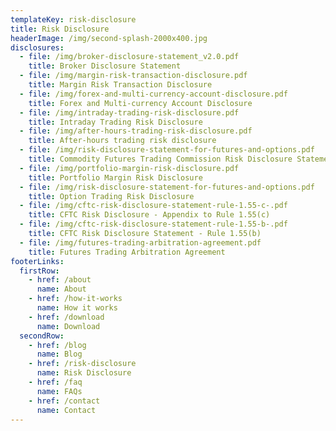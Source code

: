 ```yaml
---
templateKey: risk-disclosure
title: Risk Disclosure
headerImage: /img/second-splash-2000x400.jpg
disclosures:
  - file: /img/broker-disclosure-statement_v2.0.pdf
    title: Broker Disclosure Statement
  - file: /img/margin-risk-transaction-disclosure.pdf
    title: Margin Risk Transaction Disclosure
  - file: /img/forex-and-multi-currency-account-disclosure.pdf
    title: Forex and Multi-currency Account Disclosure
  - file: /img/intraday-trading-risk-disclosure.pdf
    title: Intraday Trading Risk Disclosure
  - file: /img/after-hours-trading-risk-disclosure.pdf
    title: After-hours trading risk disclosure
  - file: /img/risk-disclosure-statement-for-futures-and-options.pdf
    title: Commodity Futures Trading Commission Risk Disclosure Statement
  - file: /img/portfolio-margin-risk-disclosure.pdf
    title: Portfolio Margin Risk Disclosure
  - file: /img/risk-disclosure-statement-for-futures-and-options.pdf
    title: Option Trading Risk Disclosure
  - file: /img/cftc-risk-disclosure-statement-rule-1.55-c-.pdf
    title: CFTC Risk Disclosure - Appendix to Rule 1.55(c)
  - file: /img/cftc-risk-disclosure-statement-rule-1.55-b-.pdf
    title: CFTC Risk Disclosure Statement - Rule 1.55(b)
  - file: /img/futures-trading-arbitration-agreement.pdf
    title: Futures Trading Arbitration Agreement
footerLinks:
  firstRow:
    - href: /about
      name: About
    - href: /how-it-works
      name: How it works
    - href: /download
      name: Download
  secondRow:
    - href: /blog
      name: Blog
    - href: /risk-disclosure
      name: Risk Disclosure
    - href: /faq
      name: FAQs
    - href: /contact
      name: Contact
---
```



